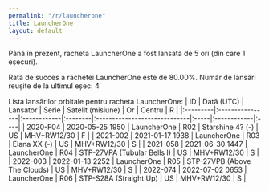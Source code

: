 ```yaml
---
permalink: "/r/launcherone"
title: LauncherOne
layout: default
---
```


Până în prezent, racheta LauncherOne a fost lansată de 5 ori (din care 1 eșecuri).

Rată de succes a rachetei LauncherOne este de 80.00%.
Număr de lansări reușite de la ultimul eșec: 4


Lista lansărilor orbitale pentru racheta LauncherOne:
| ID       | Dată (UTC)      | Lansator    | Serie   | Satelit (misiune)            | Or   | Centru      | R   |
|:---------|:----------------|:------------|:--------|:-----------------------------|:-----|:------------|:----|
| 2020-F04 | 2020-05-25 1950 | LauncherOne | R02     | Starshine 4? (-)             | US   | MHV+RW12/30 | F   |
| 2021-002 | 2021-01-17 1938 | LauncherOne | R03     | Elana XX (-)                 | US   | MHV+RW12/30 | S   |
| 2021-058 | 2021-06-30 1447 | LauncherOne | R04     | STP-27VPA (Tubular Bells I)  | US   | MHV+RW12/30 | S   |
| 2022-003 | 2022-01-13 2252 | LauncherOne | R05     | STP-27VPB (Above The Clouds) | US   | MHV+RW12/30 | S   |
| 2022-074 | 2022-07-02 0653 | LauncherOne | R06     | STP-S28A (Straight Up)       | US   | MHV+RW12/30 | S   |
